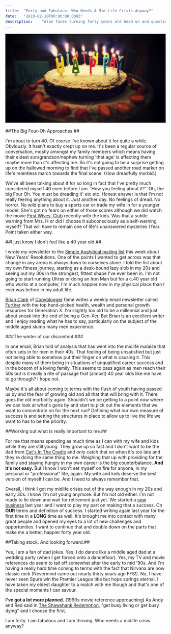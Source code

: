 ```yaml
---
title:  "Forty and Fabulous: Who Needs A Mid-Life Crisis Anyway?"
date:   "2019-02-10T00:00:00.000Z"
description:    "Alan faces turning forty years old head on and questions the reasons most men of his age hitseem to hit a middle aged slump in their forties."
---
```

![Birthday cake with candles](./birthday-cake.jpg)

##The Big Four-Oh Approaches.##

I'm about to turn 40. Of course I've known about it for quite a while. Obviously. It hasn't exactly crept up on me. It's been a regular source of conversation, mostly amongst my family members which means having their eldest son/grandson/nephew turning 'that age' is affecting them maybe more than it's affecting me. So it's not going to be a surprise getting up on the hallowed morning to find that I've passed another road marker on life's relentless march towards the final scene. (How dreadfully morbid.)

We've all been talking about it for so long in fact that I've pretty much considered myself 40 even before I am. 'How you feeling about it?' 'Oh, the big Four Oh. You must be dreading it' etc etc. Honest answer is that I'm not really feeling anything about it. Just another day. No feelings of dread. No horror. No wild plans to buy a sports car or trade my wife in for a younger model. She's got no fears on either of those scores although we did watch the movie [First Wives' Club](https://www.imdb.com/title/tt0116313/) recently with the kids. Was that a subtle warning from Mrs. H or did I choose it subconsciously as a self-warning myself? That will have to remain one of life's unanswered mysteries I fear. Point taken either way.

##I just know I don't feel like a 40 year old.##

I wrote my newsletter to the [Simple Analytical mailing list](https://simpleanalytical.com/newsletter/) this week about New Years' Resolutions. One of the points I wanted to get across was that change in any arena is always down to ourselves alone. I told the list about my own fitness journey, starting as a desk-bound lazy slob in my 20s and seeing out my 30s in the strongest, fittest shape I've ever been in. I'm not going to start running Ultras or doing an Iron Man but for a c.40 year old who works at a computer, I'm much happier now in my physical place than I ever was before in my adult life.

[Brian Clark](https://twitter.com/brianclark) of [Copyblogger](https://www.copyblogger.com/) fame writes a weekly email newsletter called [Further](https://further.net/) with the top hand-picked health, wealth and personal growth resources for Generation X. I'm slightly too old to be a millennial and just about sneak into the end of being a Gen-Xer. But Brian is an excellent writer and I enjoy reading what he has to say, particularly on the subject of the middle aged slump many men experience.

###The winter of our discontent.###

In one email, Brian told of analysis that has went into the midlife malaise that often sets in for men in their 40s. That feeling of being unsatisfied but just not being able to somehow put their finger on what is causing it. This despite many of them being in situations of unqualified career success and in the bosom of a loving family. This seems to pass again as men reach their 50s but is it really a rite of passage that (almost) 40 year olds like me have to go through? I hope not.

Maybe it's all about coming to terms with the flush of youth having passed us by and the fear of growing old and all that that will bring with it. There goes the old morbidity again. Shouldn't we be getting to a point now where we can look at what's gone by and start to pick out the elements that we want to concentrate on for the next run? Defining what our own measure of success is and setting the structures in place to allow us to live the life we want to has to be the priority.

##Working out what is really important to me.##

For me that means spending as much time as I can with my wife and kids while they are still young. They grow up so fast and I don't want to be the dad from [Cat's In The Cradle](https://www.youtube.com/watch?v=KUwjNBjqR-c) and only catch that on when it's too late and they're doing the same thing to me. Weighing that up with providing for the family and staying hungry in my own career is the big counterbalance. **And it's not easy.** But I know I won't set myself on fire for anyone, in my personal or "professional" life, again. My wife and kids deserve the best version of myself I can be. And I need to always remember that.

Overall, I think I got my midlife crises out of the way enough in my 20s and early 30s. I know I'm not young anymore. But I'm not old either. I'm not ready to lie down and wait for retirement just yet. We started a [new business](https://curafitness.com) last year and I want to play my part on making that a success. On **OUR** terms and definition of success. I started writing again last year for the first time in a **LONG** time as well. It's brought me into contact with many great people and opened my eyes to a lot of new challenges and opportunities. I want to continue that and double down on the parts that make me a better, happier forty year old.

##Taking stock. And looking forward.##

Yes, I am a fan of dad jokes. Yes, I do dance like a middle aged dad at a wedding party (when I get forced onto a dancefloor). Yes, my TV and movie references do seem to tail off somewhat after the early to mid '90s. And I'm having a really hard time coming to terms with the fact that Nirvana are now classic rock (Nevermind came out nearly thirty years ago FFS!). No, I have never seen Spurs win the Premier League title but hope springs eternal. I have taken my eldest daughter to a match with me though and that's one of the special moments I can savour.

**I've got a lot more planned.** (1990s movie reference approaching) As Andy and Red said in [The Shawshank Redemption](https://www.imdb.com/title/tt0111161/), "get busy living or get busy dying" and I choose the first.

I am forty. I am fabulous and I am thriving. Who needs a midlife crisis anyway?